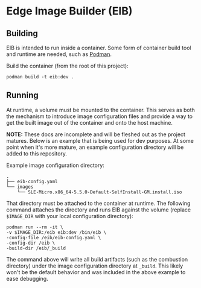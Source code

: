 # Edge Image Builder (EIB)

## Building

EIB is intended to run inside a container. Some form of container build tool and runtime are needed,
such as [Podman](https://podman.io/).

Build the container (from the root of this project):
```shell
podman build -t eib:dev .
```

## Running

At runtime, a volume must be mounted to the container. This serves as both the mechanism to introduce image
configuration files and provide a way to get the built image out of the container and onto the host machine.

**NOTE:** These docs are incomplete and will be fleshed out as the project matures. Below is an example that
is being used for dev purposes. At some point when it's more mature, an example configuration directory will be
added to this repository.

Example image configuration directory:
```shell
.
├── eib-config.yaml
└── images
    └── SLE-Micro.x86_64-5.5.0-Default-SelfInstall-GM.install.iso
```

That directory must be attached to the container at runtime. The following command attaches the directory and runs
EIB against the volume (replace `$IMAGE_DIR` with your local configuration directory):
```shell
podman run --rm -it \
-v $IMAGE_DIR:/eib eib:dev /bin/eib \
-config-file /eib/eib-config.yaml \
-config-dir /eib \
-build-dir /eib/_build
```

The command above will write all build artifacts (such as the combustion directory) under the image configuration
directory at `_build`. This likely won't be the default behavior and was included in the above example to ease
debugging.
